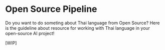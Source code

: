 # Open Source Pipeline

Do you want to do someting about Thai language from Open Source? Here is the guideline about resource for working with Thai language in your open-source AI project!

[WIP]
